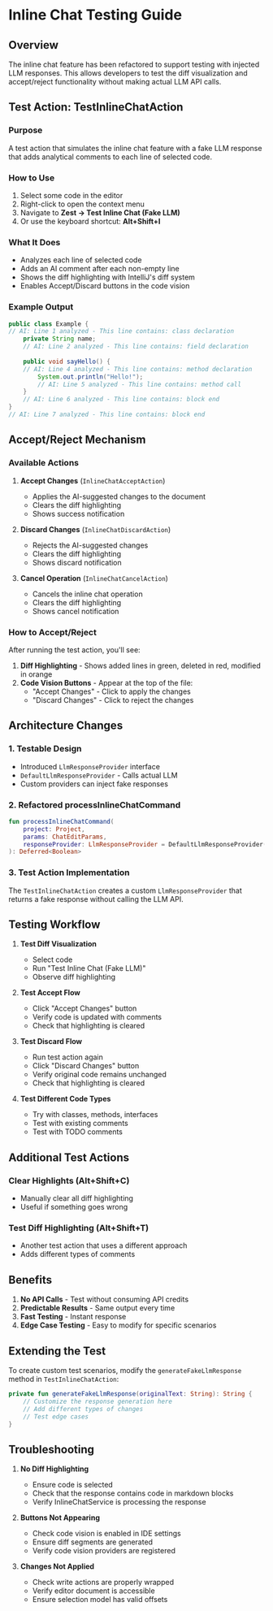 # Inline Chat Testing Guide

## Overview

The inline chat feature has been refactored to support testing with injected LLM responses. This allows developers to test the diff visualization and accept/reject functionality without making actual LLM API calls.

## Test Action: TestInlineChatAction

### Purpose
A test action that simulates the inline chat feature with a fake LLM response that adds analytical comments to each line of selected code.

### How to Use
1. Select some code in the editor
2. Right-click to open the context menu
3. Navigate to **Zest → Test Inline Chat (Fake LLM)**
4. Or use the keyboard shortcut: **Alt+Shift+I**

### What It Does
- Analyzes each line of selected code
- Adds an AI comment after each non-empty line
- Shows the diff highlighting with IntelliJ's diff system
- Enables Accept/Discard buttons in the code vision

### Example Output
```java
public class Example {
// AI: Line 1 analyzed - This line contains: class declaration
    private String name;
    // AI: Line 2 analyzed - This line contains: field declaration
    
    public void sayHello() {
    // AI: Line 4 analyzed - This line contains: method declaration
        System.out.println("Hello!");
        // AI: Line 5 analyzed - This line contains: method call
    }
    // AI: Line 6 analyzed - This line contains: block end
}
// AI: Line 7 analyzed - This line contains: block end
```

## Accept/Reject Mechanism

### Available Actions

1. **Accept Changes** (`InlineChatAcceptAction`)
   - Applies the AI-suggested changes to the document
   - Clears the diff highlighting
   - Shows success notification

2. **Discard Changes** (`InlineChatDiscardAction`)
   - Rejects the AI-suggested changes
   - Clears the diff highlighting
   - Shows discard notification

3. **Cancel Operation** (`InlineChatCancelAction`)
   - Cancels the inline chat operation
   - Clears the diff highlighting
   - Shows cancel notification

### How to Accept/Reject

After running the test action, you'll see:
1. **Diff Highlighting** - Shows added lines in green, deleted in red, modified in orange
2. **Code Vision Buttons** - Appear at the top of the file:
   - "Accept Changes" - Click to apply the changes
   - "Discard Changes" - Click to reject the changes

## Architecture Changes

### 1. Testable Design
- Introduced `LlmResponseProvider` interface
- `DefaultLlmResponseProvider` - Calls actual LLM
- Custom providers can inject fake responses

### 2. Refactored processInlineChatCommand
```kotlin
fun processInlineChatCommand(
    project: Project, 
    params: ChatEditParams,
    responseProvider: LlmResponseProvider = DefaultLlmResponseProvider()
): Deferred<Boolean>
```

### 3. Test Action Implementation
The `TestInlineChatAction` creates a custom `LlmResponseProvider` that returns a fake response without calling the LLM API.

## Testing Workflow

1. **Test Diff Visualization**
   - Select code
   - Run "Test Inline Chat (Fake LLM)"
   - Observe diff highlighting

2. **Test Accept Flow**
   - Click "Accept Changes" button
   - Verify code is updated with comments
   - Check that highlighting is cleared

3. **Test Discard Flow**
   - Run test action again
   - Click "Discard Changes" button
   - Verify original code remains unchanged
   - Check that highlighting is cleared

4. **Test Different Code Types**
   - Try with classes, methods, interfaces
   - Test with existing comments
   - Test with TODO comments

## Additional Test Actions

### Clear Highlights (Alt+Shift+C)
- Manually clear all diff highlighting
- Useful if something goes wrong

### Test Diff Highlighting (Alt+Shift+T)
- Another test action that uses a different approach
- Adds different types of comments

## Benefits

1. **No API Calls** - Test without consuming API credits
2. **Predictable Results** - Same output every time
3. **Fast Testing** - Instant response
4. **Edge Case Testing** - Easy to modify for specific scenarios

## Extending the Test

To create custom test scenarios, modify the `generateFakeLlmResponse` method in `TestInlineChatAction`:

```kotlin
private fun generateFakeLlmResponse(originalText: String): String {
    // Customize the response generation here
    // Add different types of changes
    // Test edge cases
}
```

## Troubleshooting

1. **No Diff Highlighting**
   - Ensure code is selected
   - Check that the response contains code in markdown blocks
   - Verify InlineChatService is processing the response

2. **Buttons Not Appearing**
   - Check code vision is enabled in IDE settings
   - Ensure diff segments are generated
   - Verify code vision providers are registered

3. **Changes Not Applied**
   - Check write actions are properly wrapped
   - Verify editor document is accessible
   - Ensure selection model has valid offsets
